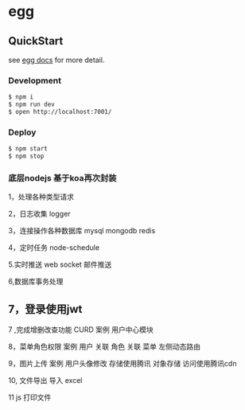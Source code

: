 # egg



## QuickStart

<!-- add docs here for user -->

see [egg docs][egg] for more detail.

### Development

```bash
$ npm i
$ npm run dev
$ open http://localhost:7001/
```

### Deploy

```bash
$ npm start
$ npm stop
```


### 底层nodejs 基于koa再次封装

1，处理各种类型请求   

2，日志收集  logger

3，连接操作各种数据库  mysql mongodb redis

4，定时任务 node-schedule  

5.实时推送  web socket  邮件推送

6,数据库事务处理

7，登录使用jwt 
-----------------------------------------------------------------
7 ,完成增删改查功能 CURD    案例 用户中心模块

8，菜单角色权限  案例  用户 关联   角色  关联  菜单  左侧动态路由

9，图片上传  案例 用户头像修改   存储使用腾讯  对象存储   访问使用腾讯cdn

10, 文件导出 导入 excel  

11 js 打印文件








[egg]: https://eggjs.org
